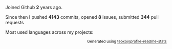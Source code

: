 Joined Github **2** years ago.

Since then I pushed **4143** commits, opened **8** issues, submitted **344** pull requests

Most used languages across my projects:


<p align="right"><sub>Generated using <a href="https://github.com/marketplace/actions/profile-readme-stats">teoxoy/profile-readme-stats</a></sub></p>
